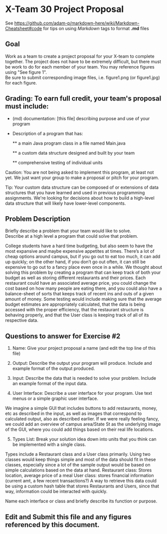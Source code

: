 # X-Team 30 Project Proposal

See https://github.com/adam-p/markdown-here/wiki/Markdown-Cheatsheet#code for tips on using *Markdown* tags to format __.md__ files

## Goal

Work as a team to create a project proposal for your X-team to complete together.
The project does not have to be extremely difficult,
but there must be work to do for each member of your team.
You may reference figures using "See figure 1".  
Be sure to submit corresponding image files, i.e. figure1.png (or figure1.jpg) for each figure.

## Grading: To earn full credit, your team's proposal must include:

* (md) documentation: [this file] describing purpose and use of your program

* Description of a program that has:

  ** a main Java program class in a file named Main.java
  
  ** a custom data structure designed and built by your team
  
  ** comprehensive testing of individual units
  
 Caution: You are not being asked to implement this program, at least not yet. 
 We just want your group to make a proposal or pitch for your program.
 
 Tip: Your custom data structure can be composed of or extensions of data structures that you have learned and used in previous programming assignments.  We're looking for decisions about how to build a high-level data structure that will likely have lower-level components.

## Problem Description

Briefly describe a problem that your team would like to solve.  
Describe at a high level a program that could solve that problem.

College students have a hard time budgeting, but also seem to have the most expansive and maybe expensive appetites at times. There’s a lot of cheap options around campus, but if you go out to eat too much, it can add up quickly; on the other hand, if you don’t go out often, it can still be expensive to go out to a fancy place even once in a while. We thought about solving this problem by creating a program that can keep track of both your budget as well as storing different restaurants and their prices. Each restaurant could have an associated average price, you could change the cost based on how many people are eating there, and you could also have a balance-sheet of sorts that keeps track of recent ins and outs of a given amount of money. 
Some testing would include making sure that the average budget estimates are appropriately calculated, that the data is being accessed with the proper efficiency, that the restaurant structure is behaving properly, and that the User class is keeping track of all of its respective data. 

## Questions to answer for Exercise #2

1. Name: Give your project proposal a name (and edit the top line of this file)



2. Output: Describe the output your program will produce.  Include and example format of the output produced.



3. Input: Describe the data that is needed to solve your problem. Include an example format of the input data.



4. User Interface: Describe a user interface for your program.  Use text menus or a simple graphic user interface.

We imagine a simple GUI that includes buttons to add restaurants, money, etc as described in the input, as well as images that correspond to calculated output, also as described earlier. If we were really feeling fancy, we could add an overview of campus area/State St as the underlying image of the GUI, where you could add things based on their real life locations. 


5. Types List: Break your solution idea down into units that you think can be implemented with a single class.

Types include a Restaurant class and a User class primarily. Using two classes would keep things simple and most of the data should fit in these classes, especially since a lot of the sample output would be based on simple calculations based on the data at hand.
Restaurant class: Stores location, average price of a meal
User class: stores financial information (current amt, a few recent transactions?) 
A way to retrieve this data could be using a custom hash table that stores Restaurants and Users, since that way, information could be interacted with quickly.


Name each interface or class and briefly describe its function or purpose.


## Edit and Submit this file and any figures referenced by this document.

